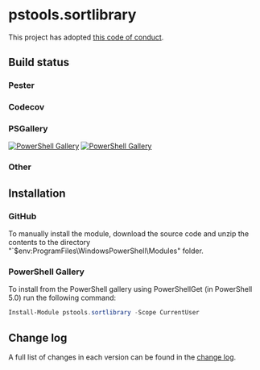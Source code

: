 # pstools.sortlibrary

This project has adopted [this code of conduct](CODE_OF_CONDUCT.md).

## Build status

### Pester



### Codecov



### PSGallery

[![PowerShell Gallery](https://img.shields.io/powershellgallery/v/pstools.sortlibrary?label=PSGallery)](https://www.powershellgallery.com/packages/pstools.sortlibrary)
[![PowerShell Gallery](https://img.shields.io/powershellgallery/dt/pstools.sortlibrary?label=PSGallery%20downloads)](https://www.powershellgallery.com/packages/pstools.sortlibrary)

### Other



## Installation

### GitHub

To manually install the module,
download the source code and unzip the contents to the directory
"`$env:ProgramFiles\WindowsPowerShell\Modules" folder.

### PowerShell Gallery

To install from the PowerShell gallery using PowerShellGet (in PowerShell 5.0)
run the following command:

```powershell
Install-Module pstools.sortlibrary -Scope CurrentUser
```



## Change log

A full list of changes in each version can be found in the [change log](changelog.json).

